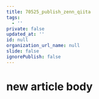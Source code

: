 ```yaml
---
title: 70525_publish_zenn_qiita
tags:
  - ''
private: false
updated_at: ''
id: null
organization_url_name: null
slide: false
ignorePublish: false
---
```

# new article body
